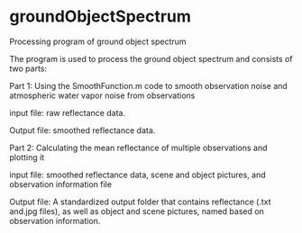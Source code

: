 # groundObjectSpectrum
Processing program of ground object spectrum 


The program is used to process the ground object spectrum and consists of two parts:

Part 1: Using the SmoothFunction.m code to smooth observation noise and atmospheric water vapor noise from observations

input file: raw reflectance data.

Output file: smoothed reflectance data.

Part 2: Calculating the mean reflectance of multiple observations and plotting it

input file: smoothed reflectance data, scene and object pictures, and observation information file

Output file: A standardized output folder that contains reflectance (.txt and.jpg files), as well as object and scene pictures, named based on observation information.

